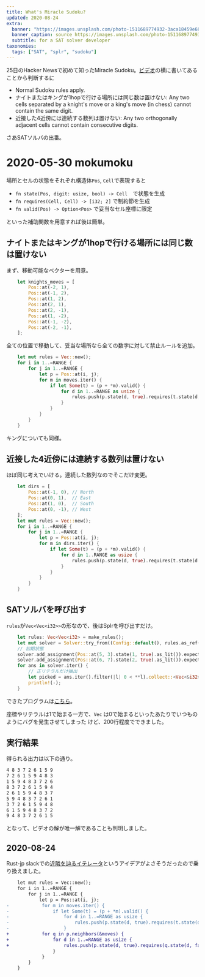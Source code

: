 ```yaml
---
title: What's Miracle Sudoku?
updated: 2020-08-24
extra:
  banner: "https://images.unsplash.com/photo-1511689774932-3aca18459e68?ixlib=rb-1.2.1&ixid=eyJhcHBfaWQiOjEyMDd9&auto=format&fit=crop&w=1234&q=80"
  banner_caption: source https://images.unsplash.com/photo-1511689774932-3aca18459e68
  subtitle: for a SAT solver developer
taxonomies:
  tags: ["SAT", "splr", "sudoku"]
---
```

25日のHacker Newsで初めて知ったMiracle Sudoku。[ビデオ](https://www.youtube.com/watch?v=cvEq_XkQg8U)の横に書いてあることから判断するに

* Normal Sudoku rules apply.
* ナイトまたはキングが1hopで行ける場所には同じ数は置けない: Any two cells separated by a knight's move or a king's move (in chess) cannot contain the same digit.
* 近接した4近傍には連続する数列は置けない: Any two orthogonally adjacent cells cannot contain consecutive digits.

さあSATソルバの出番。

# 2020-05-30 mokumoku

場所とセルの状態をそれぞれ構造体`Pos`, `Cell`で表現すると

* `fn state(Pos, digit: usize, bool) -> Cell`　で状態を生成
* `fn requires(Cell, Cell) -> [i32; 2]` で制約節を生成
* `fn valid(Pos) -> Option<Pos>` で妥当なセル座標に限定

といった補助関数を用意すれば後は簡単。

## ナイトまたはキングが1hopで行ける場所には同じ数は置けない

まず、移動可能なベクターを用意。


```rust
    let knights_moves = [
        Pos::at(-2, 1),
        Pos::at(-1, 2),
        Pos::at(1, 2),
        Pos::at(2, 1),
        Pos::at(2, -1),
        Pos::at(1, -2),
        Pos::at(-1, -2),
        Pos::at(-2, -1),
    ];
```

全ての位置で移動して、妥当な場所なら全ての数字に対して禁止ルールを追加。

```rust
    let mut rules = Vec::new();
    for i in 1..=RANGE {
        for j in 1..=RANGE {
            let p = Pos::at(i, j);
            for m in moves.iter() {
                if let Some(t) = (p + *m).valid() {
                    for d in 1..=RANGE as usize {
                        rules.push(p.state(d, true).requires(t.state(d, false)));
                    }
                }
            }
        }
    }
```

キングについても同様。

## 近接した4近傍には連続する数列は置けない

ほぼ同じ考えでいける。連続した数列なのでそこだけ変更。

```rust
    let dirs = [
        Pos::at(-1, 0), // North
        Pos::at(0, 1),  // East
        Pos::at(1, 0),  // South
        Pos::at(0, -1), // West
    ];
    let mut rules = Vec::new();
    for i in 1..=RANGE {
        for j in 1..=RANGE {
            let p = Pos::at(i, j);
            for m in dirs.iter() {
                if let Some(t) = (p + *m).valid() {
                    for d in 1..RANGE as usize {
                        rules.push(p.state(d, true).requires(t.state(d + 1, false)));
                    }
                }
            }
        }
    }
```

## SATソルバを呼び出す

`rules`が`Vec<Vec<i32>>`の形なので、後はSplrを呼び出すだけ。

```rust
    let rules: Vec<Vec<i32> = make_rules();
    let mut solver = Solver::try_from((Config::default(), rules.as_ref())).expect("panic");
    // 初期状態
    solver.add_assignment(Pos::at(5, 3).state(1, true).as_lit()).expect("panic");
    solver.add_assignment(Pos::at(6, 7).state(2, true).as_lit()).expect("panic");
    for ans in solver.iter() {
        // 正リテラルだけ抽出
        let picked = ans.iter().filter(|l| 0 < **l).collect::<Vec<&i32>>();
        println!(-);
    }
```

できたプログラムは[こちら](https://github.com/shnarazk/sudoku_sat)。


座標やリテラルは1で始まる一方で、`Vec` は0で始まるといったあたりでいつものようにバグを発生させてしまった
けど、200行程度でできました。

## 実行結果

得られる出力は以下の通り。

```txt
4 8 3 7 2 6 1 5 9 
7 2 6 1 5 9 4 8 3 
1 5 9 4 8 3 7 2 6 
8 3 7 2 6 1 5 9 4 
2 6 1 5 9 4 8 3 7 
5 9 4 8 3 7 2 6 1 
3 7 2 6 1 5 9 4 8 
6 1 5 9 4 8 3 7 2 
9 4 8 3 7 2 6 1 5 
```

となって、ビデオの解が唯一解であることも判明しました。

## 2020-08-24

Rust-jp slackでの[近隣を辿るイテレータ](https://github.com/shnarazk/sudoku_sat/commit/565e09a45074fd13ac414737836cfcc5e92d40ca)というアイデアがよさそうだったので乗り換えました。

```diff
    let mut rules = Vec::new();
    for i in 1..=RANGE {
        for j in 1..=RANGE {
            let p = Pos::at(i, j);
-            for m in moves.iter() {
-                if let Some(t) = (p + *m).valid() {
-                    for d in 1..=RANGE as usize {
-                        rules.push(p.state(d, true).requires(t.state(d, false)));
-                    }
+            for q in p.neighbors(&moves) {
+                for d in 1..=RANGE as usize {
+                    rules.push(p.state(d, true).requires(q.state(d, false)));
                 }
             }
        }
    }
```
